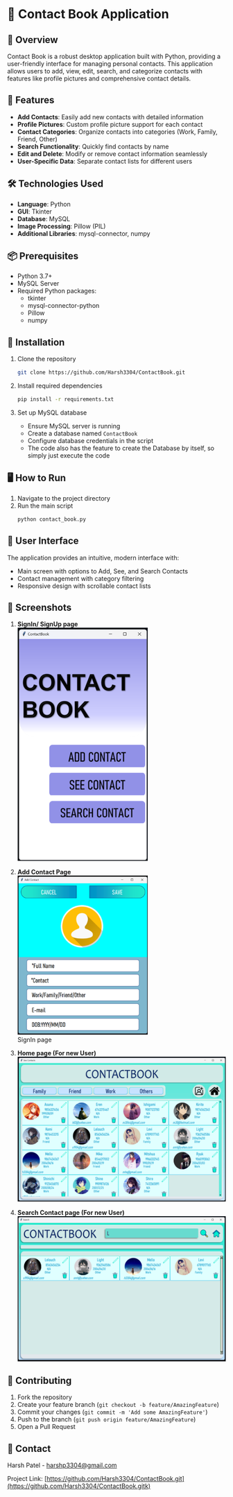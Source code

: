 # 📘 Contact Book Application

## 🌟 Overview

Contact Book is a robust desktop application built with Python, providing a user-friendly interface for managing personal contacts. This application allows users to add, view, edit, search, and categorize contacts with features like profile pictures and comprehensive contact details.

## 🚀 Features

- **Add Contacts**: Easily add new contacts with detailed information
- **Profile Pictures**: Custom profile picture support for each contact
- **Contact Categories**: Organize contacts into categories (Work, Family, Friend, Other)
- **Search Functionality**: Quickly find contacts by name
- **Edit and Delete**: Modify or remove contact information seamlessly
- **User-Specific Data**: Separate contact lists for different users

## 🛠 Technologies Used

- **Language**: Python
- **GUI**: Tkinter
- **Database**: MySQL
- **Image Processing**: Pillow (PIL)
- **Additional Libraries**: mysql-connector, numpy

## 📦 Prerequisites

- Python 3.7+
- MySQL Server
- Required Python packages:
  - tkinter
  - mysql-connector-python
  - Pillow
  - numpy

## 🔧 Installation

1. Clone the repository
   ```bash
   git clone https://github.com/Harsh3304/ContactBook.git
   ```

2. Install required dependencies
   ```bash
   pip install -r requirements.txt
   ```

3. Set up MySQL database
   - Ensure MySQL server is running
   - Create a database named `ContactBook`
   - Configure database credentials in the script
   - The code also has the feature to create the Database by itself, so simply just execute the code 

## 🖥 How to Run

1. Navigate to the project directory
2. Run the main script
   ```bash
   python contact_book.py
   ```

## 🌈 User Interface

The application provides an intuitive, modern interface with:
- Main screen with options to Add, See, and Search Contacts
- Contact management with category filtering
- Responsive design with scrollable contact lists

## 📸 Screenshots

1. **SignIn/ SignUp page**  
   <img src="Dependencies/readme_images/main_screen.png" alt="SignIn/SignUp Page" width="300">  


2. **Add Contact Page**  
   <img src="Dependencies/readme_images/add_contact.png" alt="Add Contact Page" width="300">  
   SignIn page

3. **Home page (For new User)**
    ![alt text](Dependencies/readme_images/see_contacts.png)

4. **Search Contact page (For new User)**
    ![alt text](Dependencies/readme_images/search_contacts.png)

## 🤝 Contributing

1. Fork the repository
2. Create your feature branch (`git checkout -b feature/AmazingFeature`)
3. Commit your changes (`git commit -m 'Add some AmazingFeature'`)
4. Push to the branch (`git push origin feature/AmazingFeature`)
5. Open a Pull Request


## 📧 Contact

Harsh Patel - harshp3304@gmail.com

Project Link: [https://github.com/Harsh3304/ContactBook.git](https://github.com/Harsh3304/ContactBook.gitk)
